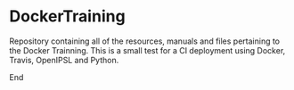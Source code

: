 # DockerTraining
Repository containing all of the resources, manuals and files pertaining to the Docker Trainning. This is a small test for a CI deployment using Docker, Travis, OpenIPSL and Python.

End
